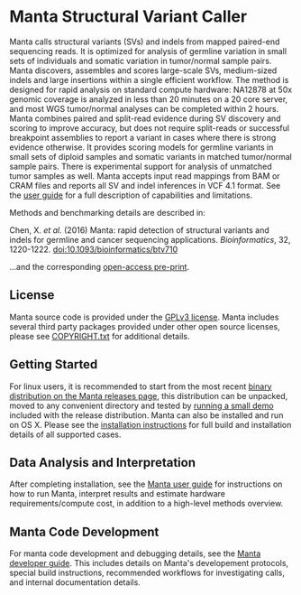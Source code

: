 Manta Structural Variant Caller
===============================

Manta calls structural variants (SVs) and indels from mapped
paired-end sequencing reads. It is optimized for analysis of germline
variation in small sets of individuals and somatic variation in
tumor/normal sample pairs. Manta discovers, assembles and scores
large-scale SVs, medium-sized indels and large insertions within a
single efficient workflow. The method is designed for rapid analysis
on standard compute hardware: NA12878 at 50x genomic coverage is
analyzed in less than 20 minutes on a 20 core server, and most WGS
tumor/normal analyses can be completed within 2 hours. Manta combines
paired and split-read evidence during SV discovery and scoring to
improve accuracy, but does not require split-reads or successful
breakpoint assemblies to report a variant in cases where there is
strong evidence otherwise. It provides scoring models for germline
variants in small sets of diploid samples and somatic variants in
matched tumor/normal sample pairs. There is experimental support for
analysis of unmatched tumor samples as well. Manta accepts input read
mappings from BAM or CRAM files and reports all SV and indel inferences
in VCF 4.1 format. See the [user guide][UserGuide] for a full
description of capabilities and limitations.

[UserGuide]:docs/userGuide/README.md

Methods and benchmarking details are described in:

Chen, X. *et al.* (2016) Manta: rapid detection of structural variants and
indels for germline and cancer sequencing applications. *Bioinformatics*,
32, 1220-1222. [doi:10.1093/bioinformatics/btv710][bpaper]

...and the corresponding [open-access pre-print][preprint].

[bpaper]:https://dx.doi.org/10.1093/bioinformatics/btv710
[preprint]:http://dx.doi.org/10.1101/024232


License
-------

Manta source code is provided under the [GPLv3 license](LICENSE.txt).
Manta includes several third party packages provided under other
open source licenses, please see [COPYRIGHT.txt](COPYRIGHT.txt)
for additional details.


Getting Started
---------------

For linux users, it is recommended to start from the most recent
[binary distribution on the Manta releases page][releases], this
distribution can be unpacked, moved to any convenient directory and
tested by [running a small demo](docs/userGuide/installation.md#demo)
included with the release distribution. Manta can also be installed
and run on OS X. Please see the [installation instructions](docs/userGuide/installation.md)
for full build and installation details of all supported cases.

[releases]:https://github.com/Illumina/manta/releases


Data Analysis and Interpretation
--------------------------------

After completing installation, see the [Manta user guide][UserGuide]
for instructions on how to run Manta, interpret results and estimate
hardware requirements/compute cost, in addition to a high-level methods
overview.


Manta Code Development
----------------------

For manta code development and debugging details, see the
[Manta developer guide][DeveloperGuide]. This includes details
on Manta's developement protocols, special build instructions,
recommended workflows for investigating
calls, and internal documentation details.

[DeveloperGuide]:docs/developerGuide/README.md
